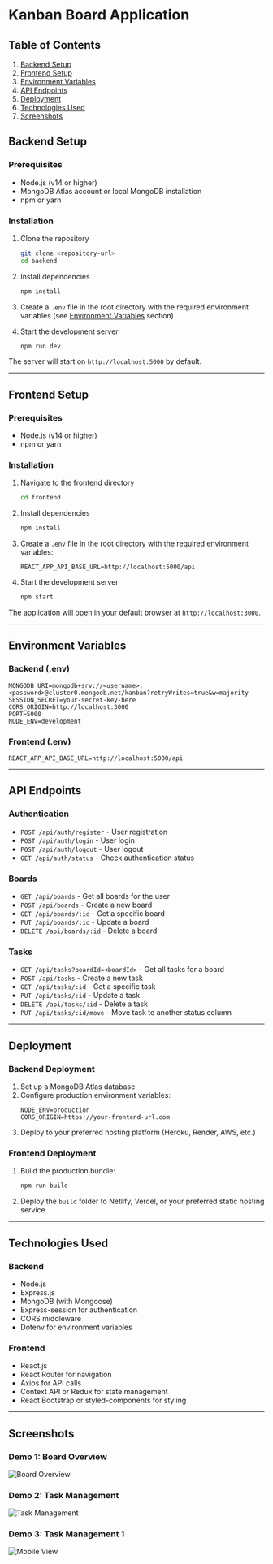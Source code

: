 # Kanban Board Application

## Table of Contents
1. [Backend Setup](#backend-setup)
2. [Frontend Setup](#frontend-setup)
3. [Environment Variables](#environment-variables)
4. [API Endpoints](#api-endpoints)
5. [Deployment](#deployment)
6. [Technologies Used](#technologies-used)
7. [Screenshots](#screenshots)

## Backend Setup

### Prerequisites
- Node.js (v14 or higher)
- MongoDB Atlas account or local MongoDB installation
- npm or yarn

### Installation
1. Clone the repository
   ```bash
   git clone <repository-url>
   cd backend
   ```

2. Install dependencies
   ```bash
   npm install
   ```

3. Create a `.env` file in the root directory with the required environment variables (see [Environment Variables](#environment-variables) section)

4. Start the development server
   ```bash
   npm run dev
   ```

The server will start on `http://localhost:5000` by default.

---

## Frontend Setup

### Prerequisites
- Node.js (v14 or higher)
- npm or yarn

### Installation
1. Navigate to the frontend directory
   ```bash
   cd frontend
   ```

2. Install dependencies
   ```bash
   npm install
   ```

3. Create a `.env` file in the root directory with the required environment variables:
   ```
   REACT_APP_API_BASE_URL=http://localhost:5000/api
   ```

4. Start the development server
   ```bash
   npm start
   ```

The application will open in your default browser at `http://localhost:3000`.

---

## Environment Variables

### Backend (.env)
```env
MONGODB_URI=mongodb+srv://<username>:<password>@cluster0.mongodb.net/kanban?retryWrites=true&w=majority
SESSION_SECRET=your-secret-key-here
CORS_ORIGIN=http://localhost:3000
PORT=5000
NODE_ENV=development
```

### Frontend (.env)
```env
REACT_APP_API_BASE_URL=http://localhost:5000/api
```

---

## API Endpoints

### Authentication
- `POST /api/auth/register` - User registration
- `POST /api/auth/login` - User login
- `POST /api/auth/logout` - User logout
- `GET /api/auth/status` - Check authentication status

### Boards
- `GET /api/boards` - Get all boards for the user
- `POST /api/boards` - Create a new board
- `GET /api/boards/:id` - Get a specific board
- `PUT /api/boards/:id` - Update a board
- `DELETE /api/boards/:id` - Delete a board

### Tasks
- `GET /api/tasks?boardId=<boardId>` - Get all tasks for a board
- `POST /api/tasks` - Create a new task
- `GET /api/tasks/:id` - Get a specific task
- `PUT /api/tasks/:id` - Update a task
- `DELETE /api/tasks/:id` - Delete a task
- `PUT /api/tasks/:id/move` - Move task to another status column

---

## Deployment

### Backend Deployment
1. Set up a MongoDB Atlas database
2. Configure production environment variables:
   ```env
   NODE_ENV=production
   CORS_ORIGIN=https://your-frontend-url.com
   ```
3. Deploy to your preferred hosting platform (Heroku, Render, AWS, etc.)

### Frontend Deployment
1. Build the production bundle:
   ```bash
   npm run build
   ```
2. Deploy the `build` folder to Netlify, Vercel, or your preferred static hosting service

---

## Technologies Used

### Backend
- Node.js
- Express.js
- MongoDB (with Mongoose)
- Express-session for authentication
- CORS middleware
- Dotenv for environment variables

### Frontend
- React.js
- React Router for navigation
- Axios for API calls
- Context API or Redux for state management
- React Bootstrap or styled-components for styling

---

## Screenshots

### Demo 1: Board Overview
![Board Overview](https://raw.githubusercontent.com/mithleshprasad/kanban_board/main/demo1.jpeg)

### Demo 2: Task Management
![Task Management](https://raw.githubusercontent.com/mithleshprasad/kanban_board/main/demo2.jpeg)

### Demo 3: Task Management 1
![Mobile View](https://raw.githubusercontent.com/mithleshprasad/kanban_board/main/demo3.jpeg)
